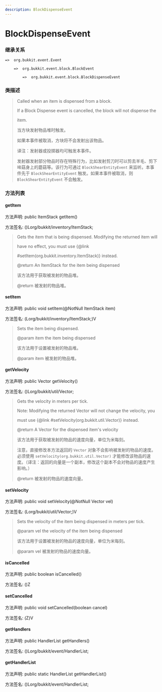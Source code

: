 ```yaml
---
description: BlockDispenseEvent
---
```


# BlockDispenseEvent

### 继承关系

    =>  org.bukkit.event.Event

        =>  org.bukkit.event.block.BlockEvent

            =>  org.bukkit.event.block.BlockDispenseEvent

### 类描述

> Called when an item is dispensed from a block.
>
> If a Block Dispense event is cancelled, the block will not dispense the
>
> item.
>
>
> 
> 当方块发射物品堆时触发。
>
> 如果本事件被取消，方块将不会发射出该物品。
>
>
> 
> 译注：发射器或投掷器均可触发本事件。
>
> 发射器发射部分物品时存在特殊行为，比如发射剪刀时可以剪去羊毛、剪下哞菇身上的蘑菇等。该行为可通过 `BlockShearEntityEvent` 来监听。本事件先于 `BlockShearEntityEvent` 触发。如果本事件被取消，则 `BlockShearEntityEvent` 不会触发。

### 方法列表

#### getItem

方法声明: public ItemStack getItem()

方法签名: ()Lorg/bukkit/inventory/ItemStack;

> Gets the item that is being dispensed. Modifying the returned item will
>
> have no effect, you must use {@link
>
> #setItem(org.bukkit.inventory.ItemStack)} instead.
>
> @return An ItemStack for the item being dispensed
>
>
> 
> 该方法用于获取被发射的物品堆。
>
> @return 被发射的物品堆。

#### setItem

方法声明: public void setItem(@NotNull ItemStack item)

方法签名: (Lorg/bukkit/inventory/ItemStack;)V

> Sets the item being dispensed.
>
> @param item the item being dispensed
>
>
> 
> 该方法用于设置被发射的物品堆。
>
> @param item 被发射的物品堆。

#### getVelocity

方法声明: public Vector getVelocity()

方法签名: ()Lorg/bukkit/util/Vector;

> Gets the velocity in meters per tick.
>
> Note: Modifying the returned Vector will not change the velocity, you
>
> must use {@link #setVelocity(org.bukkit.util.Vector)} instead.
>
> @return A Vector for the dispensed item's velocity
>
> 
>
> 该方法用于获取被发射的物品的速度向量，单位为米每刻。
>
> 注意，直接修改本方法返回的 `Vector` 对象不会影响被发射的物品的速度。必须使用 `setVelocity(org.bukkit.util.Vector)` 才能修改该物品的速度。（译注：返回的向量是一个副本，修改这个副本不会对物品的速度产生影响。）
>
>
> 
> @return 被发射的物品的速度向量。

#### setVelocity

方法声明: public void setVelocity(@NotNull Vector vel)

方法签名: (Lorg/bukkit/util/Vector;)V

> Sets the velocity of the item being dispensed in meters per tick.
>
> @param vel the velocity of the item being dispensed
>
>
> 
> 该方法用于设置被发射的物品的速度向量，单位为米每刻。
>
> @param vel 被发射的物品的速度向量。

#### isCancelled

方法声明: public boolean isCancelled()

方法签名: ()Z

#### setCancelled

方法声明: public void setCancelled(boolean cancel)

方法签名: (Z)V

#### getHandlers

方法声明: public HandlerList getHandlers()

方法签名: ()Lorg/bukkit/event/HandlerList;

#### getHandlerList

方法声明: public static HandlerList getHandlerList()

方法签名: ()Lorg/bukkit/event/HandlerList;